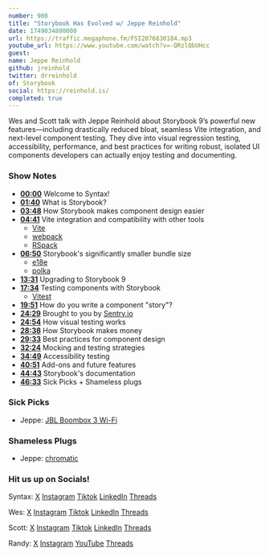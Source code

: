 ```yaml
---
number: 908
title: "Storybook Has Evolved w/ Jeppe Reinhold"
date: 1749034800000
url: https://traffic.megaphone.fm/FSI2076830184.mp3
youtube_url: https://www.youtube.com/watch?v=-QRzlQbUHcc
guest: 
name: Jeppe Reinhold
github: jreinhold
twitter: drreinhold
of: Storybook
social: https://reinhold.is/
completed: true
---
```


Wes and Scott talk with Jeppe Reinhold about Storybook 9’s powerful new features—including drastically reduced bloat, seamless Vite integration, and next-level component testing. They dive into visual regression testing, accessibility, performance, and best practices for writing robust, isolated UI components developers can actually enjoy testing and documenting.

### Show Notes

* **[00:00](#t=00:00)** Welcome to Syntax!
* **[01:40](#t=01:40)** What is Storybook?
* **[03:48](#t=03:48)** How Storybook makes component design easier
* **[04:41](#t=04:41)** Vite integration and compatibility with other tools
  - [Vite](https://vite.dev/)
  - [webpack](https://webpack.js.org/)
  - [RSpack](https://rspack.rs/)
* **[06:50](#t=06:50)** Storybook's significantly smaller bundle size
  - [e18e](https://e18e.dev/)
  - [polka](https://github.com/lukeed/polka)
* **[13:31](#t=13:31)** Upgrading to Storybook 9
* **[17:34](#t=17:34)** Testing components with Storybook
  - [Vitest](https://vitest.dev/)
* **[19:51](#t=19:51)** How do you write a component "story"?
* **[24:29](#t=24:29)** Brought to you by [Sentry.io](https://sentry.io/)
* **[24:54](#t=24:54)** How visual testing works
* **[28:38](#t=28:38)** How Storybook makes money
* **[29:33](#t=29:33)** Best practices for component design
* **[32:24](#t=32:24)** Mocking and testing strategies
* **[34:49](#t=34:49)** Accessibility testing
* **[40:51](#t=40:51)** Add-ons and future features
* **[44:43](#t=44:43)** Storybook's documentation
* **[46:33](#t=46:33)** Sick Picks + Shameless plugs

### Sick Picks

- Jeppe: [JBL Boombox 3 Wi-Fi](https://www.jbl.com/wifi-speakers/BOOMBOX-3-WIFI.html)

### Shameless Plugs

- Jeppe: [chromatic](https://www.chromatic.com/)

### Hit us up on Socials!

Syntax: [X](https://twitter.com/syntaxfm) [Instagram](https://www.instagram.com/syntax_fm/) [Tiktok](https://www.tiktok.com/@syntaxfm) [LinkedIn](https://www.linkedin.com/company/96077407/admin/feed/posts/) [Threads](https://www.threads.net/@syntax_fm)

Wes: [X](https://twitter.com/wesbos) [Instagram](https://www.instagram.com/wesbos/) [Tiktok](https://www.tiktok.com/@wesbos) [LinkedIn](https://www.linkedin.com/in/wesbos/) [Threads](https://www.threads.net/@wesbos)

Scott: [X](https://twitter.com/stolinski) [Instagram](https://www.instagram.com/stolinski/) [Tiktok](https://www.tiktok.com/@stolinski) [LinkedIn](https://www.linkedin.com/in/stolinski/) [Threads](https://www.threads.net/@stolinski)

Randy: [X](https://twitter.com/randyrektor) [Instagram](https://www.instagram.com/randyrektor/) [YouTube](https://www.youtube.com/@randyrektor) [Threads](https://www.threads.net/@randyrektor)
